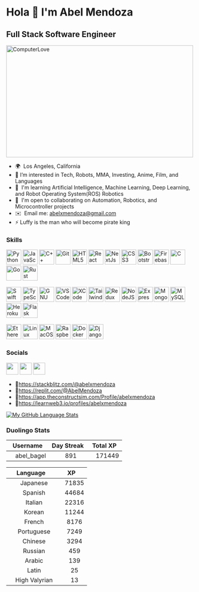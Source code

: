 Hola 👋 I'm Abel Mendoza
=============================
Full Stack Software Engineer
------------------------


<div>
  <img src="https://media.giphy.com/media/56j0q3Xb3c8a7Ueslr/giphy.gif" alt="ComputerLove" style="max-width: 900px; width: 500px; height:300px;" />
</div>


* 🌍  Los Angeles, California
* 👀  I’m interested in Tech, Robots, MMA, Investing, Anime, Film, and Languages
* 🧠  I'm learning Artificial Intelligence, Machine Learning, Deep Learning, and Robot Operating System(ROS) Robotics
* 🤝  I'm open to collaborating on Automation, Robotics, and Microcontroller projects 
* ✉️  Email me: [abelxmendoza@gmail.com](mailto:abelxmendoza@gmail.com)
* ⚡  Luffy is the man who will become pirate king



### Skills

<p>
    <a href="https://www.python.org/" target="_blank" rel="noreferrer"><img src="https://raw.githubusercontent.com/danielcranney/readme-generator/main/public/icons/skills/python-colored.svg" width="40" height="40" alt="Python" /></a>
    <a href="https://developer.mozilla.org/en-US/docs/Web/JavaScript" target="_blank" rel="noreferrer"><img src="https://raw.githubusercontent.com/danielcranney/readme-generator/main/public/icons/skills/javascript-colored.svg" width="40" height="40" alt="JavaScript" /></a>
    <a href="https://docs.microsoft.com/en-us/cpp/?view=msvc-170" target="_blank" rel="noreferrer"><img src="https://raw.githubusercontent.com/danielcranney/readme-generator/main/public/icons/skills/cplusplus-colored.svg" width="40" height="40" alt="C++" /></a>
    <a href="https://git-scm.com/" target="_blank" rel="noreferrer"><img src="https://raw.githubusercontent.com/danielcranney/readme-generator/main/public/icons/skills/git-colored.svg" width="40" height="40" alt="Git" /></a>
    <a href="https://developer.mozilla.org/en-US/docs/Glossary/HTML5" target="_blank" rel="noreferrer"><img src="https://raw.githubusercontent.com/danielcranney/readme-generator/main/public/icons/skills/html5-colored.svg" width="40" height="40" alt="HTML5" /></a>
    <a href="https://reactjs.org/" target="_blank" rel="noreferrer"><img src="https://raw.githubusercontent.com/danielcranney/readme-generator/main/public/icons/skills/react-colored.svg" width="40" height="40" alt="React" /></a>
    <a href="https://nextjs.org/docs" target="_blank" rel="noreferrer"><img src="https://img.shields.io/badge/Next.js-000000?style=for-the-badge&logo=nextdotjs&logoColor=white" width="40" height="40" alt="NextJs" /></a>
    <a href="https://www.w3.org/TR/CSS/#css" target="_blank" rel="noreferrer"><img src="https://raw.githubusercontent.com/danielcranney/readme-generator/main/public/icons/skills/css3-colored.svg" width="40" height="40" alt="CSS3" /></a>
    <a href="https://getbootstrap.com/" target="_blank" rel="noreferrer"><img src="https://raw.githubusercontent.com/danielcranney/readme-generator/main/public/icons/skills/bootstrap-colored.svg" width="40" height="40" alt="Bootstrap" /></a>
    <a href="https://firebase.google.com/" target="_blank" rel="noreferrer"><img src="https://raw.githubusercontent.com/danielcranney/readme-generator/main/public/icons/skills/firebase-colored.svg" width="40" height="40" alt="Firebase" /></a>
    <a href="https://docs.microsoft.com/en-us/cpp/?view=msvc-170" target="_blank" rel="noreferrer"><img src="https://raw.githubusercontent.com/danielcranney/readme-generator/main/public/icons/skills/c-colored.svg" width="40" height="40" alt="C" /></a>
    <a href="https://go.dev/doc/" target="_blank" rel="noreferrer"><img src="https://raw.githubusercontent.com/danielcranney/readme-generator/main/public/icons/skills/go-colored.svg" width="40" height="40" alt="Go" /></a>
    <a href="https://www.rust-lang.org/" target="_blank" rel="noreferrer"><img src="https://img.shields.io/badge/Rust-000000?style=for-the-badge&logo=rust&logoColor=white" width="40" height="40" alt="Rust" /></a>
</p>
<p>
    <a href="https://developer.apple.com/swift/" target="_blank" rel="noreferrer"><img src="https://raw.githubusercontent.com/danielcranney/readme-generator/main/public/icons/skills/swift-colored.svg" width="40" height="40" alt="Swift" /></a>
    <a href="https://www.typescriptlang.org/" target="_blank" rel="noreferrer"><img src="https://raw.githubusercontent.com/danielcranney/readme-generator/main/public/icons/skills/typescript-colored.svg" width="40" height="40" alt="TypeScript" /></a>
    <a href="https://www.gnu.org/software/bash/" target="_blank" rel="noreferrer"><img src="https://raw.githubusercontent.com/danielcranney/readme-generator/main/public/icons/skills/gnubash.svg" width="40" height="40" alt="GNU Bash" /></a>
    <a href="https://code.visualstudio.com/" target="_blank" rel="noreferrer"><img src="https://raw.githubusercontent.com/danielcranney/readme-generator/main/public/icons/skills/visualstudiocode.svg" width="40" height="40" alt="VS Code" /></a>
    <a href="https://www.xcode.com" target="_blank" rel="noreferrer"><img src="https://raw.githubusercontent.com/danielcranney/readme-generator/main/public/icons/skills/xcode.svg" width="40" height="40" alt="XCode" /></a>
    <a href="https://tailwindcss.com/" target="_blank" rel="noreferrer"><img src="https://raw.githubusercontent.com/danielcranney/readme-generator/main/public/icons/skills/tailwindcss-colored.svg" width="40" height="40" alt="TailwindCSS" /></a>
    <a href="https://redux.js.org/" target="_blank" rel="noreferrer"><img src="https://raw.githubusercontent.com/danielcranney/readme-generator/main/public/icons/skills/redux-colored.svg" width="40" height="40" alt="Redux" /></a>
    <a href="https://nodejs.org/en/" target="_blank" rel="noreferrer"><img src="https://raw.githubusercontent.com/danielcranney/readme-generator/main/public/icons/skills/nodejs-colored.svg" width="40" height="40" alt="NodeJS" /></a>
    <a href="https://expressjs.com/" target="_blank" rel="noreferrer"><img src="https://img.shields.io/badge/Express.js-000000?style=for-the-badge&logo=express&logoColor=white" width="40" height="40" alt="Express" /></a>
    <a href="https://www.mongodb.com/" target="_blank" rel="noreferrer"><img src="https://raw.githubusercontent.com/danielcranney/readme-generator/main/public/icons/skills/mongodb-colored.svg" width="40" height="40" alt="MongoDB" /></a>
    <a href="https://www.mysql.com/" target="_blank" rel="noreferrer"><img src="https://raw.githubusercontent.com/danielcranney/readme-generator/main/public/icons/skills/mysql-colored.svg" width="40" height="40" alt="MySQL" /></a>
    <a href="https://www.heroku.com/" target="_blank" rel="noreferrer"><img src="https://raw.githubusercontent.com/danielcranney/readme-generator/main/public/icons/skills/heroku-colored.svg" width="40" height="40" alt="Heroku" /></a>
    <a href="https://flask.palletsprojects.com/en/2.0.x/" target="_blank" rel="noreferrer"><img src="https://img.shields.io/badge/Flask-000000?style=for-the-badge&logo=flask&logoColor=white" width="40" height="40" alt="Flask" /></a>
</p>
<p>
    <a href="https://ethereum.org/en/" target="_blank" rel="noreferrer"><img src="https://raw.githubusercontent.com/danielcranney/readme-generator/main/public/icons/skills/ethereum-colored.svg" width="40" height="40" alt="Ethereum" /></a>
    <a href="https://www.linux.org" target="_blank" rel="noreferrer"><img src="https://raw.githubusercontent.com/danielcranney/readme-generator/main/public/icons/skills/linux-colored.svg" width="40" height="40" alt="Linux" /></a>
    <a href="https://apple.com" target="_blank" rel="noreferrer"><img src="https://img.shields.io/badge/macOS-000000?style=for-the-badge&logo=apple&logoColor=white" width="40" height="40" alt="MacOS" /></a>
    <a href="https://www.raspberrypi.org/" target="_blank" rel="noreferrer"><img src="https://raw.githubusercontent.com/danielcranney/readme-generator/main/public/icons/skills/raspberrypi-colored.svg" width="40" height="40" alt="Raspberry Pi" /></a>
    <a href="https://www.docker.com/" target="_blank" rel="noreferrer"><img src="https://raw.githubusercontent.com/danielcranney/readme-generator/main/public/icons/skills/docker-colored.svg" width="40" height="40" alt="Docker" /></a>
    <a href="https://www.djangoproject.com/" target="_blank" rel="noreferrer"><img src="https://raw.githubusercontent.com/danielcranney/readme-generator/main/public/icons/skills/django-colored.svg" width="40" height="40" alt="Django" /></a>
</p>




              
                    
### Socials

<p align="left"> <a href="https://www.github.com/abelxmendoza" target="_blank" rel="noreferrer"><img src="https://raw.githubusercontent.com/danielcranney/readme-generator/main/public/icons/socials/github.svg" width="32" height="32" /></a> <a href="https://www.linkedin.com/in/abelxmendoza/" target="_blank" rel="noreferrer"><img src="https://raw.githubusercontent.com/danielcranney/readme-generator/main/public/icons/socials/linkedin.svg" width="32" height="32" /></a> <a href="https://www.twitter.com/abelxmendoza" target="_blank" rel="noreferrer"><img src="https://raw.githubusercontent.com/danielcranney/readme-generator/main/public/icons/socials/twitter.svg" width="32" height="32" /></a></p>


* 🔗https://stackblitz.com/@abelxmendoza
* 🔗https://replit.com/@AbelMendoza
* 🔗https://app.theconstructsim.com/Profile/abelxmendoza
* 🔗https://learnweb3.io/profiles/abelxmendoza

[![My GitHub Language Stats](https://github-readme-stats.vercel.app/api/top-langs/?username=abelxmendoza&langs_count=10&theme=tokyonight)](https://github.com/abelxmendoza)
<!---
abelxmendoza/abelxmendoza is a ✨ special ✨ repository because its `README.md` (this file) appears on your GitHub profile.
You can click the Preview link to take a look at your changes.
--->


### Duolingo Stats
<!--START_SECTION:duolingoStats-->
<!-- Automatically generated with https://github.com/centrumek/duolingo-readme-stats-->

| Username | Day Streak | Total XP |
|:---:|:---:|:---:|
| <img src="https://raw.githubusercontent.com/centrumek/duolingo-readme-stats/main/assets/duolingo.png" height="12"> abel_bagel | <img src="https://raw.githubusercontent.com/centrumek/duolingo-readme-stats/main/assets/streakinactive.svg" height="12"> 891 | <img src="https://raw.githubusercontent.com/centrumek/duolingo-readme-stats/main/assets/xp.svg" height="12"> 171449 | <img src="https://raw.githubusercontent.com/centrumek/duolingo-readme-stats/main/assets/xp.svg" height="12"> 0 |

| Language | XP |
|:---:|:---:|
| <img src="https://raw.githubusercontent.com/centrumek/duolingo-readme-stats/main/assets/langs/japanese.svg" height="12"> Japanese | <img src="https://raw.githubusercontent.com/centrumek/duolingo-readme-stats/main/assets/xp.svg" height="12"> 71835 |
| <img src="https://raw.githubusercontent.com/centrumek/duolingo-readme-stats/main/assets/langs/spanish.svg" height="12"> Spanish | <img src="https://raw.githubusercontent.com/centrumek/duolingo-readme-stats/main/assets/xp.svg" height="12"> 44684 |
| <img src="https://raw.githubusercontent.com/centrumek/duolingo-readme-stats/main/assets/langs/italian.svg" height="12"> Italian | <img src="https://raw.githubusercontent.com/centrumek/duolingo-readme-stats/main/assets/xp.svg" height="12"> 22316 |
| <img src="https://raw.githubusercontent.com/centrumek/duolingo-readme-stats/main/assets/langs/korean.svg" height="12"> Korean | <img src="https://raw.githubusercontent.com/centrumek/duolingo-readme-stats/main/assets/xp.svg" height="12"> 11244 |
| <img src="https://raw.githubusercontent.com/centrumek/duolingo-readme-stats/main/assets/langs/french.svg" height="12"> French | <img src="https://raw.githubusercontent.com/centrumek/duolingo-readme-stats/main/assets/xp.svg" height="12"> 8176 |
| <img src="https://raw.githubusercontent.com/centrumek/duolingo-readme-stats/main/assets/langs/portuguese.svg" height="12"> Portuguese | <img src="https://raw.githubusercontent.com/centrumek/duolingo-readme-stats/main/assets/xp.svg" height="12"> 7249 |
| <img src="https://raw.githubusercontent.com/centrumek/duolingo-readme-stats/main/assets/langs/chinese.svg" height="12"> Chinese | <img src="https://raw.githubusercontent.com/centrumek/duolingo-readme-stats/main/assets/xp.svg" height="12"> 3294 |
| <img src="https://raw.githubusercontent.com/centrumek/duolingo-readme-stats/main/assets/langs/russian.svg" height="12"> Russian | <img src="https://raw.githubusercontent.com/centrumek/duolingo-readme-stats/main/assets/xp.svg" height="12"> 459 |
| <img src="https://raw.githubusercontent.com/centrumek/duolingo-readme-stats/main/assets/langs/arabic.svg" height="12"> Arabic | <img src="https://raw.githubusercontent.com/centrumek/duolingo-readme-stats/main/assets/xp.svg" height="12"> 139 |
| <img src="https://raw.githubusercontent.com/centrumek/duolingo-readme-stats/main/assets/langs/latin.svg" height="12"> Latin | <img src="https://raw.githubusercontent.com/centrumek/duolingo-readme-stats/main/assets/xp.svg" height="12"> 25 |
| <img src="https://raw.githubusercontent.com/centrumek/duolingo-readme-stats/main/assets/langs/high-valyrian.svg" height="12"> High Valyrian | <img src="https://raw.githubusercontent.com/centrumek/duolingo-readme-stats/main/assets/xp.svg" height="12"> 13 |

<!--END_SECTION:duolingoStats-->
